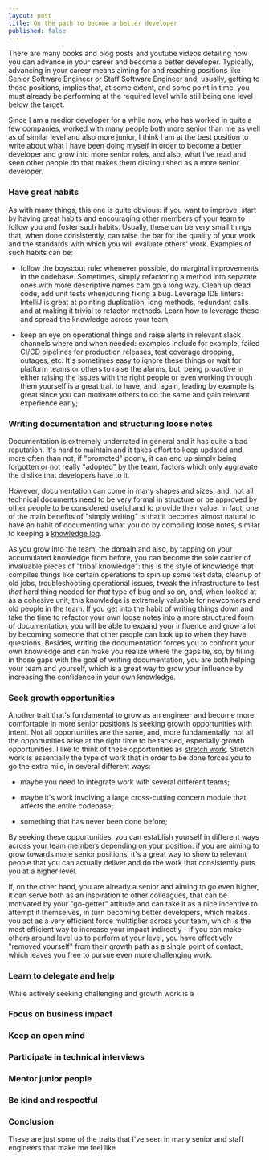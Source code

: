 ```yaml
---
layout: post
title: On the path to become a better developer
published: false
---
```


There are many books and blog posts and youtube videos detailing how you can advance in your career and become a better developer. Typically, advancing in your career means aiming for and reaching positions like Senior Software Engineer or Staff Software Engineer and, usually, getting to those positions, implies that, at some extent, and some point in time, you must already be performing at the required level while still being one level below the target.

Since I am a medior developer for a while now, who has worked in quite a few companies, worked with many people both more senior than me as well as of similar level and also more junior, I think I am at the best position to write about what I have been doing myself in order to become a better developer and grow into more senior roles, and also, what I've read and seen other people do that makes them distinguished as a more senior developer.

### Have great habits

As with many things, this one is quite obvious: if you want to improve, start by having great habits and encouraging other members of your team to follow you and foster such habits. Usually, these can be very small things that, when done consistently, can raise the bar for the quality of your work and the standards with which you will evaluate others' work. Examples of such habits can be:

- follow the boyscout rule: whenever possible, do marginal improvements in the codebase. Sometimes, simply refactoring a method into separate ones with more descriptive names cam go a long way. Clean up dead code, add unit tests when/during fixing a bug. Leverage IDE linters: IntelliJ is great at pointing duplication, long methods, redundant calls and at making it trivial to refactor methods. Learn how to leverage these and spread the knowledge across your team;

- keep an eye on operational things and raise alerts in relevant slack channels where and when needed: examples include for example, failed CI/CD pipelines for production releases, test coverage dropping, outages, etc. It's sometimes easy to ignore these things or wait for platform teams or others to raise the alarms, but, being proactive in either raising the issues with the right people or even working through them yourself is a great trait to have, and, again, leading by example is great since you can motivate others to do the same and gain relevant experience early;

### Writing documentation and structuring loose notes

Documentation is extremely underrated in general and it has quite a bad reputation. It's hard to maintain and it takes effort to keep updated and, more often than not, if "promoted" poorly, it can end up simply being forgotten or not really "adopted" by the team, factors which only aggravate the dislike that developers have to it.

However, documentation can come in many shapes and sizes, and, not all technical documents need to be very formal in structure or be approved by other people to be considered useful and to provide their value. In fact, one of the main benefits of "simply writing" is that it becomes almost natural to have an habit of documenting what you do by compiling loose notes, similar to keeping a [knowledge log](https://bruno-oliveira.github.io/techblog/Keep-a-log/).

As you grow into the team, the domain and also, by tapping on your accumulated knowledge from before, you can become the sole carrier of invaluable pieces of "tribal knowledge": this is the style of knowledge that compiles things like certain operations to spin up some test data, cleanup of old jobs, troubleshooting operational issues, tweak the infrastructure to test _that_ hard thing needed for _that_ type of bug and so on, and, when looked at as a cohesive unit, this knowledge is extremely valuable for newcomers and old people in the team. If you get into the habit of writing things down and take the time to refactor your own loose notes into a more structured form of documentation, you will be able to expand your influence and grow a lot by becoming someone that other people can look up to when they have questions. Besides, writing the documentation forces you to confront your own knowledge and can make you realize where the gaps lie, so, by filling in those gaps with the goal of writing documentation, you are both helping your team and yourself, which is a great way to grow your influence by increasing the confidence in your own knowledge.

### Seek growth opportunities

Another trait that's fundamental to grow as an engineer and become more comfortable in more senior positions is seeking growth opportunities with intent. Not all opportunities are the same, and, more fundamentally, not all the opportunities arise at the right time to be tackled, especially growth opportunities. I like to think of these opportunities as [stretch work](https://stackoverflow.blog/2021/08/16/using-stretch-work-assignments-to-help-engineers-grow/). Stretch work is essentially the type of work that in order to be done forces you to go the extra mile, in several different ways:

- maybe you need to integrate work with several different teams;

- maybe it's work involving a large cross-cutting concern module that affects the entire codebase;

- something that has never been done before;

By seeking these opportunities, you can establish yourself in different ways across your team members depending on your position: if you are aiming to grow towards more senior positions, it's a great way to show to relevant people that you can actually deliver and do the work that consistently puts you at a higher level. 

If, on the other hand, you are already a senior and aiming to go even higher, it can serve both as an inspiration to other colleagues, that can be motivated by your "go-getter" attitude and can take it as a nice incentive to attempt it themselves, in turn becoming better developers, which makes you act as a very efficient force multtiplier across your team, which is the most efficient way to increase your impact indirectly - if you can make others around level up to perform at your level, you have effectively "removed yourself" from their growth path as a single point of contact, which leaves you free to pursue even more challenging work.

### Learn to delegate and help

While actively seeking challenging and growth work is a 

### Focus on business impact

### Keep an open mind

### Participate in technical interviews

### Mentor junior people

### Be kind and respectful

### Conclusion

These are just some of the traits that I've seen in many senior and staff engineers that make me feel like 
